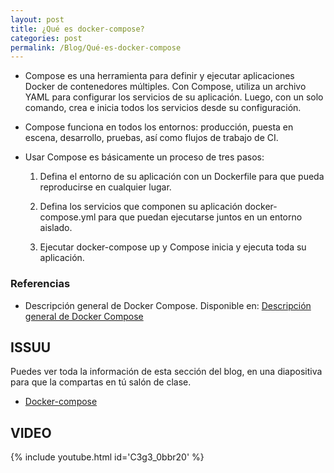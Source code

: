 ```yaml
---
layout: post
title: ¿Qué es docker-compose?
categories: post
permalink: /Blog/Qué-es-docker-compose
---
```

* Compose es una herramienta para definir y ejecutar aplicaciones Docker de contenedores múltiples. Con Compose, utiliza un archivo YAML para configurar los servicios de su aplicación. Luego, con un solo comando, crea e inicia todos los servicios desde su configuración.

* Compose funciona en todos los entornos: producción, puesta en escena, desarrollo, pruebas, así como flujos de trabajo de CI.

* Usar Compose es básicamente un proceso de tres pasos:

  1. Defina el entorno de su aplicación con un Dockerfile para que pueda reproducirse en cualquier lugar.

  2. Defina los servicios que componen su aplicación docker-compose.yml para que puedan ejecutarse juntos en un entorno aislado.

  3. Ejecutar docker-compose up y Compose inicia y ejecuta toda su aplicación.


### Referencias

* Descripción general de Docker Compose. Disponible en: [Descripción general de Docker Compose](https://docs.docker.com/compose/)

## ISSUU

Puedes ver toda la información de esta sección del blog, en una diapositiva para que la compartas en tú salón de clase.

* [Docker-compose](https://issuu.com/johanse/docs/seccion-10-que-es-docker-compose.pptx)

## VIDEO

{% include youtube.html id='C3g3_0bbr20' %}

<br>
